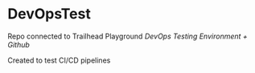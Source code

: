 # DevOpsTest

Repo connected to Trailhead Playground *DevOps Testing Environment + Github*

Created to test CI/CD pipelines
